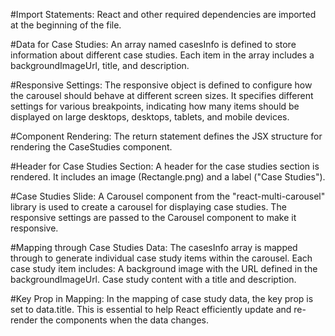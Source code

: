 #Import Statements:
React and other required dependencies are imported at the beginning of the file.

#Data for Case Studies:
An array named casesInfo is defined to store information about different case studies.
Each item in the array includes a backgroundImageUrl, title, and description.

#Responsive Settings:
The responsive object is defined to configure how the carousel should behave at different screen sizes.
It specifies different settings for various breakpoints, indicating how many items should be displayed on large desktops, desktops, tablets, and mobile devices.

#Component Rendering:
The return statement defines the JSX structure for rendering the CaseStudies component.

#Header for Case Studies Section:
A header for the case studies section is rendered. It includes an image (Rectangle.png) and a label ("Case Studies").

#Case Studies Slide:
A Carousel component from the "react-multi-carousel" library is used to create a carousel for displaying case studies.
The responsive settings are passed to the Carousel component to make it responsive.

#Mapping through Case Studies Data:
The casesInfo array is mapped through to generate individual case study items within the carousel.
Each case study item includes:
A background image with the URL defined in the backgroundImageUrl.
Case study content with a title and description.

#Key Prop in Mapping:
In the mapping of case study data, the key prop is set to data.title. This is essential to help React efficiently update and re-render the components when the data changes.